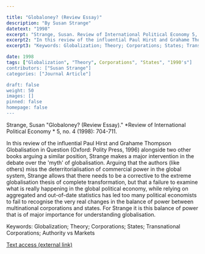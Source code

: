 ```yaml
---

title: "Globaloney? (Review Essay)"
description: "By Susan Strange"
datetext: "1998"
excerpt: "Strange, Susan. Review of International Political Economy 5, no. 4 (1998): 704-711."
excerpt2: "In this review of the influential Paul Hirst and Grahame Thompson Globalisation in Question (Oxford: Polity Press, 1996) alongside two other books arguing a similar position, Strange makes a major intervention in the debate over the 'myth' of globalisation. Arguing that the authors (like others) miss the deterritorialisation of commercial power in the global system, Strange allows that there needs to be a corrective to the extreme globalisation thesis of complete transformation, but that a failure to examine what is really happening in the global political economy, while relying on aggregated and out-of-date statistics has led too many political economists to fail to recognise the very real changes in the balance of power between multinational corporations and states. For Strange it is this balance of power that is of major importance for understanding globalisation."
excerpt3: "Keywords: Globalization; Theory; Corporations; States; Transnational Corporations; Authority vs Markets"

date: 1998
tags: ["Globalization", "Theory", Corporations", "States", "1990's"]
contributors: ["Susan Strange"]
categories: ["Journal Article"]

draft: false
weight: 50
images: []
pinned: false
homepage: false
---
```


Strange, Susan "Globaloney? (Review Essay)." *Review of International Political Economy * 5, no. 4 (1998): 704-711.

In this review of the influential Paul Hirst and Grahame Thompson Globalisation in Question (Oxford: Polity Press, 1996) alongside two other books arguing a similar position, Strange makes a major intervention in the debate over the 'myth' of globalisation. Arguing that the authors (like others) miss the deterritorialisation of commercial power in the global system, Strange allows that there needs to be a corrective to the extreme globalisation thesis of complete transformation, but that a failure to examine what is really happening in the global political economy, while relying on aggregated and out-of-date statistics has led too many political economists to fail to recognise the very real changes in the balance of power between multinational corporations and states. For Strange it is this balance of power that is of major importance for understanding globalisation.

Keywords: Globalization; Theory; Corporations; States; Transnational Corporations; Authority vs Markets

[Text access (external link)](https://doi.org/10.1080/096922998347435)
